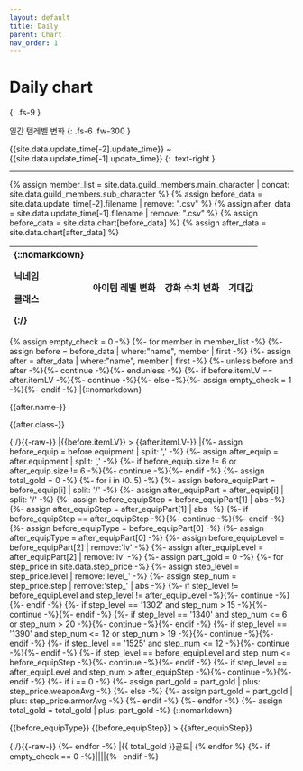 ```yaml
---
layout: default
title: Daily
parent: Chart
nav_order: 1
---
```


# Daily chart
{: .fs-9 }

일간 템레벨 변화
{: .fs-6 .fw-300 }

{{site.data.update_time[-2].update_time}} ~ {{site.data.update_time[-1].update_time}}
{: .text-right }

---

{% assign member_list = site.data.guild_members.main_character | concat: site.data.guild_members.sub_character %}
{% assign before_data = site.data.update_time[-2].filename | remove: ".csv" %}
{% assign after_data = site.data.update_time[-1].filename | remove: ".csv" %}
{% assign before_data = site.data.chart[before_data] %}
{% assign after_data = site.data.chart[after_data] %}

| {::nomarkdown}<p>닉네임</p><p>클래스</p>{:/} | 아이템 레벨 변화 | 강화 수치 변화 | 기대값 |
|:-|:-:|:-:|:-:|
{% assign empty_check = 0 -%}
{%- for member in member_list -%}
  {%- assign before = before_data | where:"name", member | first -%}
  {%- assign after = after_data | where:"name", member | first -%}
  {%- unless before and after -%}{%- continue -%}{%- endunless -%}
  {%- if before.itemLV == after.itemLV -%}{%- continue -%}{%- else -%}{%- assign empty_check = 1 -%}{%- endif -%}
  |{::nomarkdown}<p>{{after.name-}}</p><p>{{after.class-}}</p>{:/}{{-raw-}}
  |{{before.itemLV}} > {{after.itemLV-}}
  |{%- assign before_equip = before.equipment | split: ',' -%}
  {%- assign after_equip = after.equipment | split: ',' -%}
  {%- if before_equip.size != 6 or after_equip.size != 6 -%}{%- continue -%}{%- endif -%}
  {%- assign total_gold = 0 -%}
  {%- for i in (0..5) -%}
    {%- assign before_equipPart = before_equip[i] | split: '/' -%}
    {%- assign after_equipPart = after_equip[i] | split: '/' -%}
    {%- assign before_equipStep = before_equipPart[1] | abs -%}
    {%- assign after_equipStep = after_equipPart[1] | abs -%}
    {%- if before_equipStep == after_equipStep -%}{%- continue -%}{%- endif -%}
    {%- assign before_equipType = before_equipPart[0] -%}
    {%- assign after_equipType = after_equipPart[0] -%}
    {%- assign before_equipLevel = before_equipPart[2] | remove:'lv' -%}
    {%- assign after_equipLevel = after_equipPart[2] | remove:'lv' -%}
    {%- assign part_gold = 0 -%}
    {%- for step_price in site.data.step_price -%}
      {%- assign step_level = step_price.level | remove:'level_' -%}
      {%- assign step_num = step_price.step | remove:'step_' | abs -%}
      {%- if step_level != before_equipLevel and step_level != after_equipLevel -%}{%- continue -%}{%- endif -%}
      {%- if step_level == '1302' and step_num > 15 -%}{%- continue -%}{%- endif -%}
      {%- if step_level == '1340' and step_num <= 6 or step_num > 20 -%}{%- continue -%}{%- endif -%}
      {%- if step_level == '1390' and step_num <= 12 or step_num > 19 -%}{%- continue -%}{%- endif -%}
      {%- if step_level == '1525' and step_num <= 12 -%}{%- continue -%}{%- endif -%}
      {%- if step_level == before_equipLevel and step_num <= before_equipStep -%}{%- continue -%}{%- endif -%}
      {%- if step_level == after_equipLevel and step_num > after_equipStep -%}{%- continue -%}{%- endif -%}
      {%- if i == 0 -%}
        {%- assign part_gold = part_gold | plus: step_price.weaponAvg -%}
      {%- else -%}
        {%- assign part_gold = part_gold | plus: step_price.armorAvg -%}
      {%- endif -%}
    {%- endfor -%}
    {%- assign total_gold = total_gold | plus: part_gold -%}
    {::nomarkdown}<p>{{before_equipType}} {{before_equipStep}} > {{after_equipStep}}</p>{:/}{{-raw-}}
  {%- endfor -%}
  |{{ total_gold }}골드|
{% endfor %}
{%- if empty_check == 0 -%}||||{%- endif -%}

